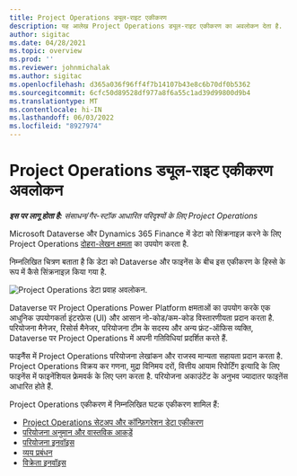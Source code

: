 ```yaml
---
title: Project Operations ड्यूल-राइट एकीकरण
description: यह आलेख Project Operations ड्यूल-राइट एकीकरण का अवलोकन देता है.
author: sigitac
ms.date: 04/28/2021
ms.topic: overview
ms.prod: ''
ms.reviewer: johnmichalak
ms.author: sigitac
ms.openlocfilehash: d365a036f96ff4f7b14107b43e8c6b70df0b5362
ms.sourcegitcommit: 6cfc50d89528df977a8f6a55c1ad39d99800d9b4
ms.translationtype: MT
ms.contentlocale: hi-IN
ms.lasthandoff: 06/03/2022
ms.locfileid: "8927974"
---
```

# <a name="project-operations-dual-write-integration-overview"></a>Project Operations ड्यूल-राइट एकीकरण अवलोकन

_**इस पर लागू होता है:** संसाधन/गैर-स्टॉक आधारित परिदृश्यों के लिए Project Operations_

Microsoft Dataverse और Dynamics 365 Finance में डेटा को सिंक्रनाइज़ करने के लिए Project Operations [दोहरा-लेखन क्षमता](/dynamics365/fin-ops-core/dev-itpro/data-entities/dual-write/dual-write-home-page) का उपयोग करता है.

निम्नलिखित चित्रण बताता है कि डेटा को Dataverse और फाइनेंस के बीच इस एकीकरण के हिस्से के रूप में कैसे सिंक्रनाइज़ किया गया है.

![Project Operations डेटा प्रवाह अवलोकन.](./media/ProjectOperationsFlows.jpg)

Dataverse पर Project Operations Power Platform क्षमताओं का उपयोग करके एक आधुनिक उपयोगकर्ता इंटरफ़ेस (UI) और आसान नो-कोड/कम-कोड विस्तारणीयता प्रदान करता है. परियोजना मैनेजर, रिसोर्स मैनेजर, परियोजना टीम के सदस्य और अन्य फ्रंट-ऑफिस व्यक्ति, Dataverse पर Project Operations में अपनी गतिविधियां प्रदर्शित करते हैं.

फाइनैंस में Project Operations परियोजना लेखांकन और राजस्व मान्यता सहायता प्रदान करता है. Project Operations विक्रय कर गणना, मुद्रा विनिमय दरों, वित्तीय आयाम रिपोर्टिंग इत्यादि के लिए फाइनेंस में फाइनेंशियल फ्रेमवर्क के लिए प्लग करता है. परियोजना अकाउंटेंट के अनुभव ज्यादातर फाइऩेंस आधारित होते हैं.

Project Operations एकीकरण में निम्नलिखित घटक एकीकरण शामिल हैं:


- [Project Operations सेटअप और कॉन्फ़िगरेशन डेटा एकीकरण](resource-dual-write-setup-integration.md) 
- [परियोजना अनुमान और वास्तविक आकड़ें](resource-dual-write-estimates-actuals.md)
- [परियोजना इनवॉइस](resource-dual-write-project-invoice.md)
- [व्यय प्रबंधन](resource-dual-write-expense.md)
- [विक्रेता इनवॉइस](resource-dual-write-vendor-invoice.md)
